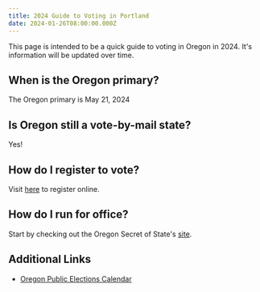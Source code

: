 ```yaml
---
title: 2024 Guide to Voting in Portland
date: 2024-01-26T08:00:00.000Z
---
```


This page is intended to be a quick guide to voting in Oregon in 2024. It's information will be updated over time.

## When is the Oregon primary?

The Oregon primary is May 21, 2024

## Is Oregon still a vote-by-mail state?

Yes!

## How do I register to vote?

Visit [here](https://sos.oregon.gov/voting/Pages/registration.aspx?lang=en) to register online.

## How do I run for office?

Start by checking out the Oregon Secret of State's [site](https://sos.oregon.gov/elections/Pages/runforoffice.aspx).

## Additional Links

- [Oregon Public Elections Calendar](https://data.oregon.gov/Administrative/Public-Elections-Calendar/tzci-8iq5)
